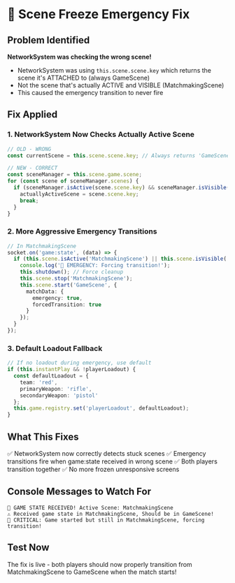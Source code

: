 # 🚨 Scene Freeze Emergency Fix

## Problem Identified

**NetworkSystem was checking the wrong scene!**

- NetworkSystem was using `this.scene.scene.key` which returns the scene it's ATTACHED to (always GameScene)
- Not the scene that's actually ACTIVE and VISIBLE (MatchmakingScene)
- This caused the emergency transition to never fire

## Fix Applied

### 1. NetworkSystem Now Checks Actually Active Scene
```typescript
// OLD - WRONG
const currentScene = this.scene.scene.key; // Always returns 'GameScene'

// NEW - CORRECT
const sceneManager = this.scene.game.scene;
for (const scene of sceneManager.scenes) {
  if (sceneManager.isActive(scene.scene.key) && sceneManager.isVisible(scene.scene.key)) {
    actuallyActiveScene = scene.scene.key;
    break;
  }
}
```

### 2. More Aggressive Emergency Transitions
```typescript
// In MatchmakingScene
socket.on('game:state', (data) => {
  if (this.scene.isActive('MatchmakingScene') || this.scene.isVisible('MatchmakingScene')) {
    console.log('🚨 EMERGENCY: Forcing transition!');
    this.shutdown(); // Force cleanup
    this.scene.stop('MatchmakingScene');
    this.scene.start('GameScene', { 
      matchData: { 
        emergency: true,
        forcedTransition: true
      }
    });
  }
});
```

### 3. Default Loadout Fallback
```typescript
// If no loadout during emergency, use default
if (this.instantPlay && !playerLoadout) {
  const defaultLoadout = {
    team: 'red',
    primaryWeapon: 'rifle',
    secondaryWeapon: 'pistol'
  };
  this.game.registry.set('playerLoadout', defaultLoadout);
}
```

## What This Fixes

✅ NetworkSystem now correctly detects stuck scenes
✅ Emergency transitions fire when game:state received in wrong scene
✅ Both players transition together
✅ No more frozen unresponsive screens

## Console Messages to Watch For

```
📨 GAME STATE RECEIVED! Active Scene: MatchmakingScene
⚠️ Received game state in MatchmakingScene, Should be in GameScene!
🚨 CRITICAL: Game started but still in MatchmakingScene, forcing transition!
```

## Test Now

The fix is live - both players should now properly transition from MatchmakingScene to GameScene when the match starts!
